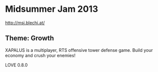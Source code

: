 # Midsummer Jam 2013

http://msj.blechi.at/

## Theme: Growth

XAPALUS is a multiplayer, RTS offensive tower defense game. Build your economy and crush your enemies!

LOVE 0.8.0

